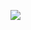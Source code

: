 ![](https://media.discordapp.net/attachments/1333528358151000136/1333901191075205131/image_1.png?ex=679a93ca&is=6799424a&hm=f4d4ef66d9a6f3feb333ab369fc89b4b0c5da97fe2845e237026542ed5a8bffe&=&format=webp&quality=lossless&width=1000&height=700)

